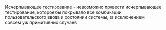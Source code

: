 Исчерпывающее тестирование - невозможно провести исчерпывающее тестирование, которое бы покрывало все комбинации пользовательского ввода и состоянии системы, за исключением совсем уж примитивных случаев 